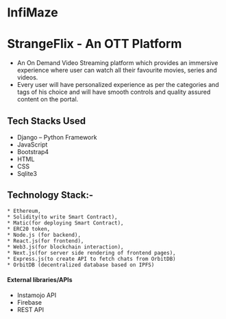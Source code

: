 # InfiMaze

# StrangeFlix - An OTT Platform

* An On Demand Video Streaming platform which provides an immersive experience where user can watch all their favourite movies, series and videos.
* Every user will have personalized experience as per the categories and tags of his choice and will have smooth controls and quality assured content on the portal.
   

## Tech Stacks Used
* Django – Python Framework
* JavaScript
* Bootstrap4
* HTML
* CSS
* Sqlite3

## Technology Stack:-
    * Ethereum, 
    * Solidity(to write Smart Contract), 
    * Matic(for deploying Smart Contract), 
    * ERC20 token,
    * Node.js (for backend), 
    * React.js(for frontend), 
    * Web3.js(for blockchain interaction), 
    * Next.js(for server side rendering of frontend pages), 
    * Express.js(to create API to fetch chats from OrbitDB)
    * OrbitDB (decentralized database based on IPFS)

#### External libraries/APIs
* Instamojo API
* Firebase
* REST API
